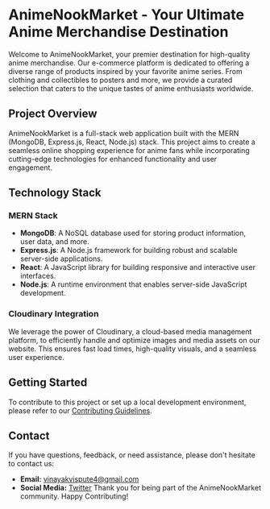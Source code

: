 # AnimeNookMarket - Your Ultimate Anime Merchandise Destination

Welcome to AnimeNookMarket, your premier destination for high-quality anime merchandise. Our e-commerce platform is dedicated to offering a diverse range of products inspired by your favorite anime series. From clothing and collectibles to posters and more, we provide a curated selection that caters to the unique tastes of anime enthusiasts worldwide.

## Project Overview

AnimeNookMarket is a full-stack web application built with the MERN (MongoDB, Express.js, React, Node.js) stack. This project aims to create a seamless online shopping experience for anime fans while incorporating cutting-edge technologies for enhanced functionality and user engagement.

## Technology Stack

### MERN Stack

- **MongoDB**: A NoSQL database used for storing product information, user data, and more.
- **Express.js**: A Node.js framework for building robust and scalable server-side applications.
- **React**: A JavaScript library for building responsive and interactive user interfaces.
- **Node.js**: A runtime environment that enables server-side JavaScript development.

### Cloudinary Integration

We leverage the power of Cloudinary, a cloud-based media management platform, to efficiently handle and optimize images and media assets on our website. This ensures fast load times, high-quality visuals, and a seamless user experience.

## Getting Started

To contribute to this project or set up a local development environment, please refer to our [Contributing Guidelines](CONTRIBUTING.md).

## Contact

If you have questions, feedback, or need assistance, please don't hesitate to contact us:

- **Email:** vinayakvispute4@gmail.com
- **Social Media:** [Twitter](https://twitter.com/VinayakVispute7) 
Thank you for being part of the AnimeNookMarket community. Happy Contributing!
